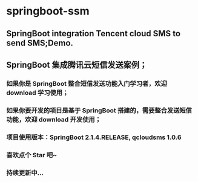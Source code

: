 # springboot-ssm

## SpringBoot integration Tencent cloud SMS to send  SMS;Demo.

## SpringBoot 集成腾讯云短信发送案例；

### 如果你是 SpringBoot 整合短信发送功能入门学习者，欢迎 download 学习使用；

### 如果你要开发的项目是基于 SpringBoot 搭建的，需要整合发送短信功能，欢迎 download 开发使用；

### 项目使用版本：SpringBoot 2.1.4.RELEASE, qcloudsms 1.0.6

### 喜欢点个 Star 吧~

### 持续更新中...
